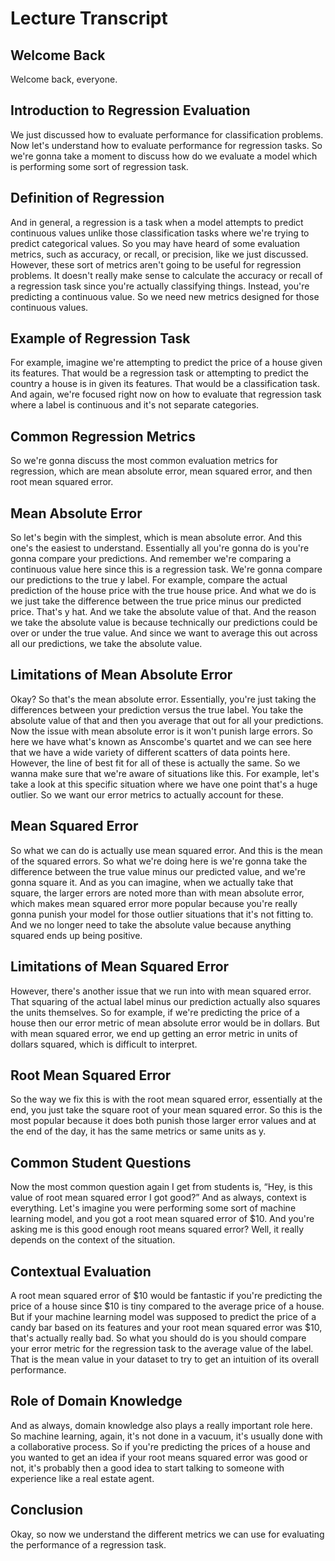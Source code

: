 # Lecture Transcript

## Welcome Back
Welcome back, everyone.

## Introduction to Regression Evaluation
We just discussed how to evaluate performance for classification problems. Now let's understand how to evaluate performance for regression tasks. So we're gonna take a moment to discuss how do we evaluate a model which is performing some sort of regression task.

## Definition of Regression
And in general, a regression is a task when a model attempts to predict continuous values unlike those classification tasks where we're trying to predict categorical values. So you may have heard of some evaluation metrics, such as accuracy, or recall, or precision, like we just discussed. However, these sort of metrics aren't going to be useful for regression problems. It doesn't really make sense to calculate the accuracy or recall of a regression task since you're actually classifying things. Instead, you're predicting a continuous value. So we need new metrics designed for those continuous values.

## Example of Regression Task
For example, imagine we're attempting to predict the price of a house given its features. That would be a regression task or attempting to predict the country a house is in given its features. That would be a classification task. And again, we're focused right now on how to evaluate that regression task where a label is continuous and it's not separate categories.

## Common Regression Metrics
So we're gonna discuss the most common evaluation metrics for regression, which are mean absolute error, mean squared error, and then root mean squared error.

## Mean Absolute Error
So let's begin with the simplest, which is mean absolute error. And this one's the easiest to understand. Essentially all you're gonna do is you're gonna compare your predictions. And remember we're comparing a continuous value here since this is a regression task. We're gonna compare our predictions to the true y label. For example, compare the actual prediction of the house price with the true house price. And what we do is we just take the difference between the true price minus our predicted price. That's y hat. And we take the absolute value of that. And the reason we take the absolute value is because technically our predictions could be over or under the true value. And since we want to average this out across all our predictions, we take the absolute value.

## Limitations of Mean Absolute Error
Okay? So that's the mean absolute error. Essentially, you're just taking the differences between your prediction versus the true label. You take the absolute value of that and then you average that out for all your predictions. Now the issue with mean absolute error is it won't punish large errors. So here we have what's known as Anscombe's quartet and we can see here that we have a wide variety of different scatters of data points here. However, the line of best fit for all of these is actually the same. So we wanna make sure that we're aware of situations like this. For example, let's take a look at this specific situation where we have one point that's a huge outlier. So we want our error metrics to actually account for these.

## Mean Squared Error
So what we can do is actually use mean squared error. And this is the mean of the squared errors. So what we're doing here is we're gonna take the difference between the true value minus our predicted value, and we're gonna square it. And as you can imagine, when we actually take that square, the larger errors are noted more than with mean absolute error, which makes mean squared error more popular because you're really gonna punish your model for those outlier situations that it's not fitting to. And we no longer need to take the absolute value because anything squared ends up being positive.

## Limitations of Mean Squared Error
However, there's another issue that we run into with mean squared error. That squaring of the actual label minus our prediction actually also squares the units themselves. So for example, if we're predicting the price of a house then our error metric of mean absolute error would be in dollars. But with mean squared error, we end up getting an error metric in units of dollars squared, which is difficult to interpret.

## Root Mean Squared Error
So the way we fix this is with the root mean squared error, essentially at the end, you just take the square root of your mean squared error. So this is the most popular because it does both punish those larger error values and at the end of the day, it has the same metrics or same units as y.

## Common Student Questions
Now the most common question again I get from students is, “Hey, is this value of root mean squared error I got good?” And as always, context is everything. Let's imagine you were performing some sort of machine learning model, and you got a root mean squared error of $10. And you're asking me is this good enough root means squared error? Well, it really depends on the context of the situation.

## Contextual Evaluation
A root mean squared error of $10 would be fantastic if you're predicting the price of a house since $10 is tiny compared to the average price of a house. But if your machine learning model was supposed to predict the price of a candy bar based on its features and your root mean squared error was $10, that's actually really bad. So what you should do is you should compare your error metric for the regression task to the average value of the label. That is the mean value in your dataset to try to get an intuition of its overall performance.

## Role of Domain Knowledge
And as always, domain knowledge also plays a really important role here. So machine learning, again, it's not done in a vacuum, it's usually done with a collaborative process. So if you're predicting the prices of a house and you wanted to get an idea if your root means squared error was good or not, it's probably then a good idea to start talking to someone with experience like a real estate agent.

## Conclusion
Okay, so now we understand the different metrics we can use for evaluating the performance of a regression task.